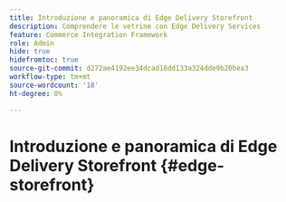 ```yaml
---
title: Introduzione e panoramica di Edge Delivery Storefront
description: Comprendere le vetrine con Edge Delivery Services
feature: Commerce Integration Framework
role: Admin
hide: true
hidefromtoc: true
source-git-commit: d272ae4192ee34dcad18dd133a324dde9b20bea3
workflow-type: tm+mt
source-wordcount: '18'
ht-degree: 0%

---
```



# Introduzione e panoramica di Edge Delivery Storefront {#edge-storefront}
